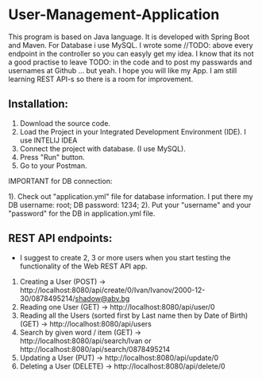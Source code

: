 # User-Management-Application

This program is based on Java language. It is developed with Spring Boot and Maven. For Database i use MySQL. I wrote some //TODO: above every endpoint in the controller so you can easyly get my idea. I know that its not a good practise to leave TODO: in the code and to post my passwards and usernames at Github ... but yeah. I hope you will like my App. I am still learning REST API-s so there is a room for improvement. 

## Installation:

1. Download the source code.
2. Load the Project in your Integrated Development Environment (IDE). I use INTELIJ IDEA
3. Connect the project with database. (I use MySQL).
4. Press "Run" button.
5. Go to your Postman.

IMPORTANT for DB connection:

1). Check out "application.yml" file for database information. I put there my DB username: root; DB password: 1234;
2). Put your "username" and your "password" for the DB in application.yml file.

## REST API endpoints:

* I suggest to create 2, 3 or more users when you start testing the functionality of the Web REST API app.

1. Creating a User (POST) -> http://localhost:8080/api/create/0/Ivan/Ivanov/2000-12-30/0878495214/shadow@abv.bg
2. Reading one User (GET) -> http://localhost:8080/api/user/0
3. Reading all the Users (sorted first by Last name then by Date of Birth) (GET) -> http://localhost:8080/api/users
4. Search by given word / item (GET) -> http://localhost:8080/api/search/Ivan or http://localhost:8080/api/search/0878495214
5. Updating a User (PUT) -> http://localhost:8080/api/update/0
6. Deleting a User (DELETE) -> http://localhost:8080/api/delete/0



